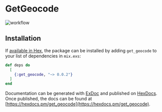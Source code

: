 # GetGeocode

![workflow](https://github.com/ericklima-ca/get_geocode/actions/workflows/elixir.yml/badge.svg)

## Installation

If [available in Hex](https://hex.pm/docs/publish), the package can be installed
by adding `get_geocode` to your list of dependencies in `mix.exs`:

```elixir
def deps do
  [
    {:get_geocode, "~> 0.0.2"}
  ]
end
```

Documentation can be generated with [ExDoc](https://github.com/elixir-lang/ex_doc)
and published on [HexDocs](https://hexdocs.pm). Once published, the docs can
be found at [https://hexdocs.pm/get_geocode](https://hexdocs.pm/get_geocode).

